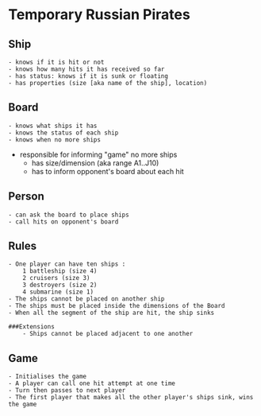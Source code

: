 Temporary Russian Pirates
=========================

Ship
----
	- knows if it is hit or not
	- knows how many hits it has received so far
	- has status: knows if it is sunk or floating
	- has properties (size [aka name of the ship], location)

Board
-----
	- knows what ships it has
	- knows the status of each ship
	- knows when no more ships
  - responsible for informing "game" no more ships 
	- has size/dimension (aka range A1..J10)
	- has to inform opponent's board about each hit 

Person
------
	- can ask the board to place ships
	- call hits on opponent's board

Rules
-----
	- One player can have ten ships :
		1 battleship (size 4)
		2 cruisers (size 3)
		3 destroyers (size 2)
		4 submarine (size 1)
	- The ships cannot be placed on another ship
	- The ships must be placed inside the dimensions of the Board
	- When all the segment of the ship are hit, the ship sinks

	###Extensions
		- Ships cannot be placed adjacent to one another

Game
----
	- Initialises the game
	- A player can call one hit attempt at one time
	- Turn then passes to next player
	- The first player that makes all the other player's ships sink, wins the game